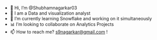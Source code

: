 - 👋 Hi, I’m @Shubhamnagarkar03
- 👀 I am a Data and visualization analyst
- 🌱 I’m currently learning Snowflake and working on it simultaneously
- 📊 I’m looking to collaborate on Analytics Projects
- 📫 How to reach me? s9nagarkar@gmail.com
!
<!---
Shubhamnagarkar03/Shubhamnagarkar03 is a ✨ special ✨ repository because its `README.md` (this file) appears on your GitHub profile.
You can click the Preview link to take a look at your changes.
--->
